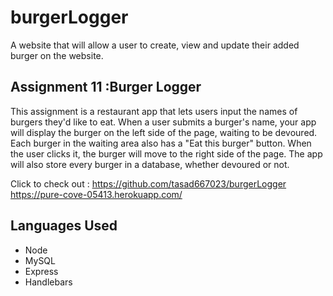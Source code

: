 # burgerLogger
A website that will allow a user to create, view and update their added burger on the website. 

## Assignment 11 :Burger Logger
This assignment is a restaurant app that lets users input the names of burgers they'd like to eat. When a user submits a burger's name, your app will display the burger on the left side of the page, waiting to be devoured. Each burger in the waiting area also has a "Eat this burger" button. When the user clicks it, the burger will move to the right side of the page. The app will also store every burger in a database, whether devoured or not.


Click to check out : 
https://github.com/tasad667023/burgerLogger
https://pure-cove-05413.herokuapp.com/


## Languages Used 
* Node 
* MySQL
* Express
* Handlebars 
